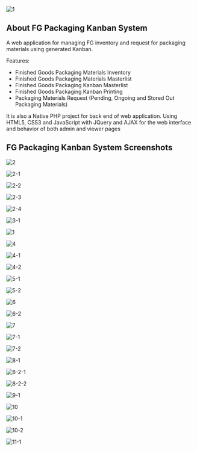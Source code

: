 ![1](https://github.com/vicento-cares/FG-Packaging-Kanban-System/assets/158264850/892c1d85-8184-4626-a020-bf8e32c8ca96)

## About FG Packaging Kanban System

A web application for managing FG inventory and request for packaging materials using generated Kanban. 

Features:

- Finished Goods Packaging Materials Inventory
- Finished Goods Packaging Materials Masterlist
- Finished Goods Packaging Kanban Masterlist
- Finished Goods Packaging Kanban Printing
- Packaging Materials Request (Pending, Ongoing and Stored Out Packaging Materials)

It is also a Native PHP project for back end of web application. 
Using HTML5, CSS3 and JavaScript with JQuery and AJAX for the web interface and behavior of both admin and viewer pages

## FG Packaging Kanban System Screenshots

![2](https://github.com/vicento-cares/FG-Packaging-Kanban-System/assets/158264850/764f894a-94f4-46cf-ac85-28cf53ffe60f)

![2-1](https://github.com/vicento-cares/FG-Packaging-Kanban-System/assets/158264850/ee45e26d-3044-4996-b4e0-af7dfa8dd694)

![2-2](https://github.com/vicento-cares/FG-Packaging-Kanban-System/assets/158264850/38cec946-0ed9-42b8-9dcc-eb497bc870c4)

![2-3](https://github.com/vicento-cares/FG-Packaging-Kanban-System/assets/158264850/2e805bb3-9e07-421f-96e1-6df3836a54ff)

![2-4](https://github.com/vicento-cares/FG-Packaging-Kanban-System/assets/158264850/5bb29d53-6ac1-422f-b81f-f9f927983aa0)

![3-1](https://github.com/vicento-cares/FG-Packaging-Kanban-System/assets/158264850/0a0cc82b-b4b4-4c44-9e26-2e12055d4a87)

![1](https://github.com/vicento-cares/FG-Packaging-Kanban-System/assets/158264850/64256de5-7321-4d5e-b911-065dfd84c127)

![4](https://github.com/vicento-cares/FG-Packaging-Kanban-System/assets/158264850/5466a5b9-e7f0-4e5f-a40f-4758cd97d88c)

![4-1](https://github.com/vicento-cares/FG-Packaging-Kanban-System/assets/158264850/54b3f16b-7650-4b30-b5b4-2485d0beb910)

![4-2](https://github.com/vicento-cares/FG-Packaging-Kanban-System/assets/158264850/c07bbbd3-3439-4f67-9f60-63c08b2c22df)

![5-1](https://github.com/vicento-cares/FG-Packaging-Kanban-System/assets/158264850/5a8853d4-c2ab-4b83-9364-1289fe1e454f)

![5-2](https://github.com/vicento-cares/FG-Packaging-Kanban-System/assets/158264850/bee1f436-dfad-44fb-8f08-436cb62b5621)

![6](https://github.com/vicento-cares/FG-Packaging-Kanban-System/assets/158264850/28d19d39-b517-4ce3-9f6b-c808171a3136)

![6-2](https://github.com/vicento-cares/FG-Packaging-Kanban-System/assets/158264850/c4eab3bd-aadd-4b10-a00f-b8834d5f8611)

![7](https://github.com/vicento-cares/FG-Packaging-Kanban-System/assets/158264850/cd3333c5-7db2-4ca3-b2ec-43967fab9e34)

![7-1](https://github.com/vicento-cares/FG-Packaging-Kanban-System/assets/158264850/ce38f7ae-f399-4407-85e0-ec77028b195a)

![7-2](https://github.com/vicento-cares/FG-Packaging-Kanban-System/assets/158264850/d974e398-9e2f-493d-81cb-7bae0d6e3426)

![8-1](https://github.com/vicento-cares/FG-Packaging-Kanban-System/assets/158264850/50df0a2e-45b1-47b7-9621-f0b7a516c93c)

![8-2-1](https://github.com/vicento-cares/FG-Packaging-Kanban-System/assets/158264850/f8486b15-773d-44e5-9a38-2268522453c8)

![8-2-2](https://github.com/vicento-cares/FG-Packaging-Kanban-System/assets/158264850/8ba75488-80cd-44b5-8af8-09c8f21a8a0f)

![9-1](https://github.com/vicento-cares/FG-Packaging-Kanban-System/assets/158264850/70aa55b1-a84e-4e9e-9626-b320f18fa58a)

![10](https://github.com/vicento-cares/FG-Packaging-Kanban-System/assets/158264850/71511a9e-7311-4ee8-a62b-93b53fe727f2)

![10-1](https://github.com/vicento-cares/FG-Packaging-Kanban-System/assets/158264850/cce3db5a-883e-4662-9a58-65558cadc685)

![10-2](https://github.com/vicento-cares/FG-Packaging-Kanban-System/assets/158264850/e997e8c2-007a-402b-a07a-76ae12f7dbc1)

![11-1](https://github.com/vicento-cares/FG-Packaging-Kanban-System/assets/158264850/d93f7174-11a4-439c-bb07-485952280072)

